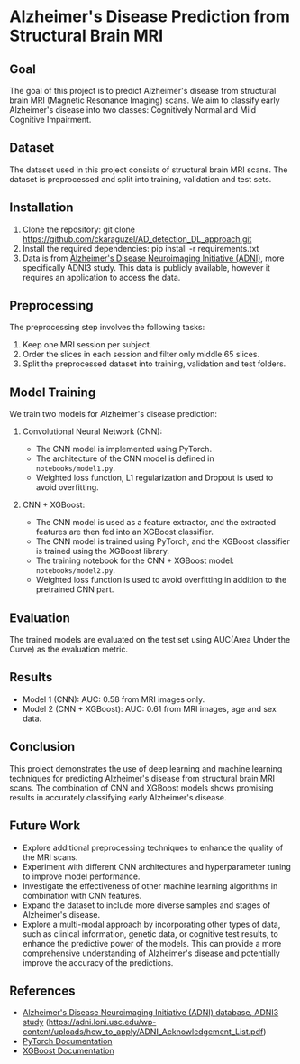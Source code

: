 # Alzheimer's Disease Prediction from Structural Brain MRI

## Goal
The goal of this project is to predict Alzheimer's disease from structural brain MRI (Magnetic Resonance Imaging) scans. We aim to classify early Alzheimer's disease into two classes: Cognitively Normal and Mild Cognitive Impairment.

## Dataset
The dataset used in this project consists of structural brain MRI scans. The dataset is preprocessed and split into training, validation and test sets.

## Installation
1. Clone the repository:
git clone https://github.com/ckaraguzel/AD_detection_DL_approach.git
2. Install the required dependencies: 
pip install -r requirements.txt 
3. Data is from [Alzheimer's Disease Neuroimaging Initiative (ADNI)](https://adni.loni.usc.edu/data-samples/access-data/), more specifically ADNI3 study. This data is publicly available, however it requires an application to access the data.

## Preprocessing
The preprocessing step involves the following tasks:
1. Keep one MRI session per subject.
2. Order the slices in each session and filter only middle 65 slices.  
3. Split the preprocessed dataset into training, validation and test folders.

## Model Training
We train two models for Alzheimer's disease prediction:
1. Convolutional Neural Network (CNN):
   - The CNN model is implemented using PyTorch.
   - The architecture of the CNN model is defined in `notebooks/model1.py`.
   - Weighted loss function, L1 regularization and Dropout is used to avoid overfitting.

2. CNN + XGBoost:
   - The CNN model is used as a feature extractor, and the extracted features are then fed into an XGBoost classifier.
   - The CNN model is trained using PyTorch, and the XGBoost classifier is trained using the XGBoost library.
   - The training notebook for the CNN + XGBoost model: `notebooks/model2.py`.
   - Weighted loss function is used to avoid overfitting in addition to the pretrained CNN part.

## Evaluation
The trained models are evaluated on the test set using AUC(Area Under the Curve) as the evaluation metric.

## Results
- Model 1 (CNN): AUC: 0.58 from MRI images only.
- Model 2 (CNN + XGBoost): AUC: 0.61 from MRI images, age and sex data.

## Conclusion
This project demonstrates the use of deep learning and machine learning techniques for predicting Alzheimer's disease from structural brain MRI scans. The combination of CNN and XGBoost models shows promising results in accurately classifying early Alzheimer's disease.

## Future Work
- Explore additional preprocessing techniques to enhance the quality of the MRI scans.
- Experiment with different CNN architectures and hyperparameter tuning to improve model performance.
- Investigate the effectiveness of other machine learning algorithms in combination with CNN features.
- Expand the dataset to include more diverse samples and stages of Alzheimer's disease.
- Explore a multi-modal approach by incorporating other types of data, such as clinical information, genetic data, or cognitive test results, to enhance the predictive power of the models. This can provide a more comprehensive understanding of Alzheimer's disease and potentially improve the accuracy of the predictions.


## References
- [Alzheimer's Disease Neuroimaging Initiative (ADNI) database, ADNI3 study](http://adni.loni.usc.edu/) (https://adni.loni.usc.edu/wp-content/uploads/how_to_apply/ADNI_Acknowledgement_List.pdf)
- [PyTorch Documentation](https://pytorch.org/docs/stable/index.html)
- [XGBoost Documentation](https://xgboost.readthedocs.io/)
